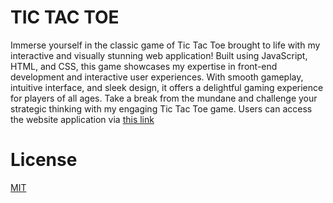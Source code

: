# TIC TAC TOE
Immerse yourself in the classic game of Tic Tac Toe brought to life with my interactive and visually stunning web application! Built using JavaScript, HTML, and CSS, this game showcases my expertise in front-end development and interactive user experiences. With smooth gameplay, intuitive interface, and sleek design, it offers a delightful gaming experience for players of all ages. Take a break from the mundane and challenge your strategic thinking with my engaging Tic Tac Toe game. Users can access the website application via [this link](https://austinchang.ca/jsproject)

# License
[MIT](https://choosealicense.com/licenses/mit/)
